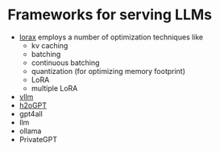 # Frameworks for serving LLMs

- [lorax](https://github.com/predibase/lorax) employs a number of optimization techniques like
   + kv caching
   + batching
   + continuous batching
   + quantization (for optimizing memory footprint)
   + LoRA
   + multiple LoRA
- [vllm](https://github.com/vllm-project/vllm)
- [h2oGPT](https://github.com/h2oai/h2ogpt)
- gpt4all
- llm
- ollama
- PrivateGPT
